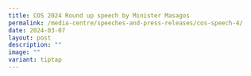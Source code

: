```yaml
---
title: COS 2024 Round up speech by Minister Masagos
permalink: /media-centre/speeches-and-press-releases/cos-speech-4/
date: 2024-03-07
layout: post
description: ""
image: ""
variant: tiptap
---
```

